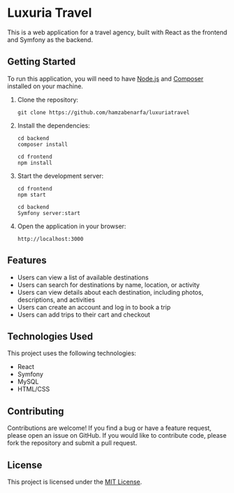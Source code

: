 # Luxuria Travel

This is a web application for a travel agency, built with React as the frontend and Symfony as the backend.

## Getting Started

To run this application, you will need to have [Node.js](https://nodejs.org/en/) and [Composer](https://getcomposer.org/) installed on your machine.

1. Clone the repository:

   ```
   git clone https://github.com/hamzabenarfa/luxuriatravel
   ```

2. Install the dependencies:

   ```
   cd backend
   composer install

   ```
    ```
   cd frontend
   npm install

   ```

3. Start the development server:

   ```
   cd frontend
   npm start
   ```
   ```
   cd backend
   Symfony server:start
   ```
4. Open the application in your browser:

   ```
   http://localhost:3000
   ```

## Features

- Users can view a list of available destinations
- Users can search for destinations by name, location, or activity
- Users can view details about each destination, including photos, descriptions, and activities
- Users can create an account and log in to book a trip
- Users can add trips to their cart and checkout

## Technologies Used

This project uses the following technologies:

- React
- Symfony
- MySQL
- HTML/CSS

## Contributing

Contributions are welcome! If you find a bug or have a feature request, please open an issue on GitHub. If you would like to contribute code, please fork the repository and submit a pull request.

## License

This project is licensed under the [MIT License](https://opensource.org/licenses/MIT).
